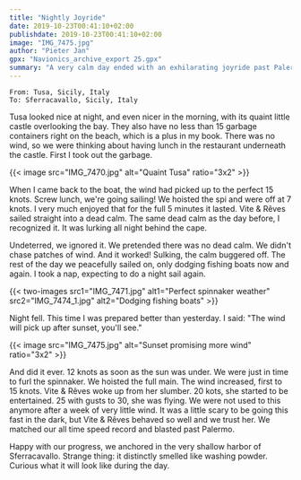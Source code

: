 ```yaml
---
title: "Nightly Joyride"
date: 2019-10-23T00:41:10+02:00
publishdate: 2019-10-23T00:41:10+02:00
image: "IMG_7475.jpg"
author: "Pieter Jan"
gpx: "Navionics_archive_export 25.gpx"
summary: "A very calm day ended with an exhilarating joyride past Palermo."
---
```


`From: Tusa, Sicily, Italy`<br/>
`To: Sferracavallo, Sicily, Italy`

Tusa looked nice at night, and even nicer in the morning, with its quaint little castle overlooking the bay. They also have no less than 15 garbage containers right on the beach, which is a plus in my book. There was no wind, so we were thinking about having lunch in the restaurant underneath the castle. First I took out the garbage.

{{< image src="IMG_7470.jpg" alt="Quaint Tusa" ratio="3x2" >}}

When I came back to the boat, the wind had picked up to the perfect 15 knots. Screw lunch, we're going sailing! We hoisted the spi and were off at 7 knots. I very much enjoyed that for the full 5 minutes it lasted. Vite & Rêves sailed straight into a dead calm. The same dead calm as the day before, I recognized it. It was lurking all night behind the cape.

Undeterred, we ignored it. We pretended there was no dead calm. We didn't chase patches of wind. And it worked! Sulking, the calm buggered off. The rest of the day we peacefully sailed on, only dodging fishing boats now and again. I took a nap, expecting to do a night sail again.

{{< two-images src1="IMG_7471.jpg" alt1="Perfect spinnaker weather" src2="IMG_7474_1.jpg" alt2="Dodging fishing boats" >}}

Night fell. This time I was prepared better than yesterday. I said: "The wind will pick up after sunset, you'll see."

{{< image src="IMG_7475.jpg" alt="Sunset promising more wind" ratio="3x2" >}}

And did it ever. 12 knots as soon as the sun was under. We were just in time to furl the spinnaker. We hoisted the full main. The wind increased, first to 15 knots. Vite & Rêves woke up from her slumber. 20 kots, she started to be entertained. 25 with gusts to 30, she was flying. We were not used to this anymore after a week of very little wind. It was a little scary to be going this fast in the dark, but Vite & Rêves behaved so well and we trust her. We matched our all time speed record and blasted past Palermo.

Happy with our progress, we anchored in the very shallow harbor of Sferracavallo. Strange thing: it distinctly smelled like washing powder. Curious what it will look like during the day.
